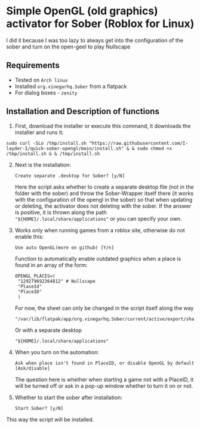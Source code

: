 # Simple OpenGL (old graphics) activator for Sober (Roblox for Linux)

I did it because I was too lazy to always get into the configuration of the sober and turn on the open-geel to play Nullscape


## Requirements

* Tested on `Arch linux`
* Installed `org.vinegarhq.Sober` from a flatpack
* For dialog boxes - `zenity`

## Installation and Description of functions

1. First, download the installer or execute this command, it downloads the installer and runs it:
```
sudo curl -SLo /tmp/install.sh "https://raw.githubusercontent.com/I-layder-I/quick-sober-opengl/main/install.sh" & & sudo chmod +x /tmp/install.sh & & /tmp/install.sh
```
2. Next is the installation:
   ```
   Create separate .desktop for Sober? [y/N]
   ```
   Here the script asks whether to create a separate desktop file (not in the folder with the sober) and throw the Sober-Wrapper itself there (it works with the configuration of the opengl in the sober) so that when updating or deleting, the activator does not deleting with the sober. If the answer is positive, it is thrown along the path `"${HOME}/.local/share/applications"` or you can specify your own.
   
4. Works only when running games from a roblox site, otherwise do not enable this:
   ```
   Use auto OpenGL(more on github) [Y/n]
   ```
   Function to automatically enable outdated graphics when a place is found in an array of the form:
   ```
   OPENGL_PLACES=(
    "129279692364812" # Nullscape
    "PlaseId"
    "PlaceID"
    )
   ```
   For now, the sheet can only be changed in the script itself along the way
   ```
   "/var/lib/flatpak/app/org.vinegarhq.Sober/current/active/export/share/applications"
   ```
   Or with a separate desktop
   ```
   "${HOME}/.local/share/applications"
   ```
5. When you turn on the automation:
   ```
   Ask when place isn't found in PlaceID, or disable OpenGL by default [Ask/disable]
   ```
   The question here is whether when starting a game not with a PlaceID, it will be turned off or ask in a pop-up window whether to turn it on or not.
   
7. Whether to start the sober after installation:
   ```
   Start Sober? [y/N]
   ```
This way the script will be installed.
